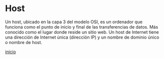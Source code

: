 # Host
Un host, ubicado en la capa 3 del modelo OSI, es un ordenador que funciona como el punto de inicio y final de las transferencias de datos. Más conocido como el lugar donde reside un sitio web. Un host de Internet tiene una dirección de Internet única (dirección IP) y un nombre de dominio único o nombre de host.

[inicio](README.md)
